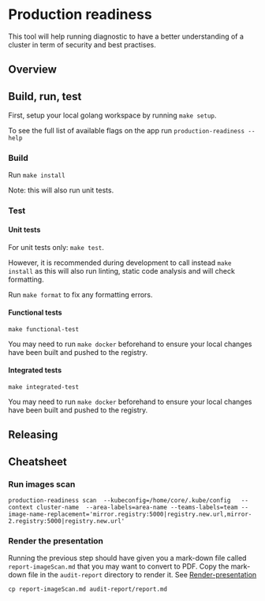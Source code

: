 # Production readiness

This tool will help running diagnostic to have a better understanding of a cluster in term of security and best practises.

## Overview

## Build, run, test

First, setup your local golang workspace by running `make setup`.

To see the full list of available flags on the app run `production-readiness --help`

### Build

Run `make install`

Note: this will also run unit tests.

### Test

#### Unit tests

For unit tests only: `make test`. 

However, it is recommended during development to call instead `make install` as this will also run linting, 
static code analysis and will check formatting.

Run `make format` to fix any formatting errors.

#### Functional tests

`make functional-test`

You may need to run `make docker` beforehand to ensure your local changes have been built and pushed to the registry.

#### Integrated tests

`make integrated-test`

You may need to run `make docker` beforehand to ensure your local changes have been built and pushed to the registry.

## Releasing


## Cheatsheet

### Run images scan

```
production-readiness scan  --kubeconfig=/home/core/.kube/config   --context cluster-name  --area-labels=area-name --teams-labels=team --image-name-replacement='mirror.registry:5000|registry.new.url,mirror-2.registry:5000|registry.new.url'
```

### Render the presentation 

Running the previous step should have given you a mark-down file called `report-imageScan.md` that you may want to convert to PDF.
Copy the mark-down file in the `audit-report` directory to render it.
See [Render-presentation](audit-report/Readme.md#Render-presentation)
```
cp report-imageScan.md audit-report/report.md
```